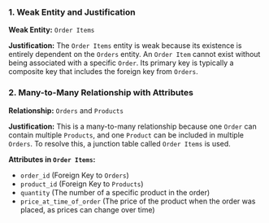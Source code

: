 ### 1. Weak Entity and Justification
**Weak Entity:** `Order Items`

**Justification:**
The `Order Items` entity is weak because its existence is entirely dependent on the `Orders` entity. An `Order Item` cannot exist without being associated with a specific `Order`. Its primary key is typically a composite key that includes the foreign key from `Orders`.

### 2. Many-to-Many Relationship with Attributes
**Relationship:** `Orders` and `Products`

**Justification:**
This is a many-to-many relationship because one `Order` can contain multiple `Products`, and one `Product` can be included in multiple `Orders`. To resolve this, a junction table called `Order Items` is used.

**Attributes in `Order Items`:**
- `order_id` (Foreign Key to `Orders`)
- `product_id` (Foreign Key to `Products`)
- `quantity` (The number of a specific product in the order)
- `price_at_time_of_order` (The price of the product when the order was placed, as prices can change over time)
